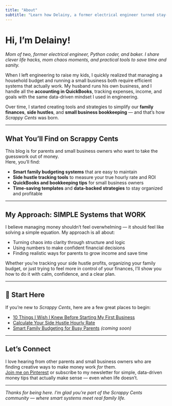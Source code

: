 ```yaml
---
title: "About"
subtitle: "Learn how Delainy, a former electrical engineer turned stay-at-home mom, helps families and small business owners manage money with data-driven systems and smart side hustles."
---
```


# Hi, I’m Delainy!
*Mom of two, former electrical engineer, Python coder, and baker. I share clever life hacks, mom chaos moments, and practical tools to save time and sanity.*

When I left engineering to raise my kids, I quickly realized that managing a household budget and running a small business both require efficient systems that actually work. My husband runs his own business, and I handle all the **accounting in QuickBooks**, tracking expenses, income, and goals with the same data-driven mindset I used in engineering.  

Over time, I started creating tools and strategies to simplify our **family finances**, **side hustles**, and **small business bookkeeping** — and that’s how *Scrappy Cents* was born.  

---

## What You’ll Find on Scrappy Cents
This blog is for parents and small business owners who want to take the guesswork out of money.  
Here, you’ll find:
- **Smart family budgeting systems** that are easy to maintain  
- **Side hustle tracking tools** to measure your true hourly rate and ROI  
- **QuickBooks and bookkeeping tips** for small business owners  
- **Time-saving templates** and **data-backed strategies** to stay organized and profitable  

---

## My Approach: SIMPLE Systems that WORK
I believe managing money shouldn’t feel overwhelming — it should feel like solving a simple equation. My approach is all about:
- Turning chaos into clarity through structure and logic  
- Using numbers to make confident financial decisions  
- Finding realistic ways for parents to grow income and save time  

Whether you’re tracking your side hustle profits, organizing your family budget, or just trying to feel more in control of your finances, I’ll show you how to do it with calm, confidence, and a clear plan.

---

## 🚀 Start Here
If you’re new to *Scrappy Cents*, here are a few great places to begin:  
- [10 Things I Wish I Knew Before Starting My First Business](https://www.scrappycents.com/post/10-things-i-wish-i-knew/)  
- [Calculate Your Side Hustle Hourly Rate](https://www.scrappycents.com/post/side-hustle/)  
- [Smart Family Budgeting for Busy Parents](#) *(coming soon)*  

---

## Let’s Connect
I love hearing from other parents and small business owners who are finding creative ways to make money work *for* them.  
[Join me on Pinterest](https://pin.it/1mkRMxf0y) or subscribe to my newsletter for simple, data-driven money tips that actually make sense — even when life doesn’t.

---

*Thanks for being here. I’m glad you’re part of the Scrappy Cents community — where smart systems meet real family life.*